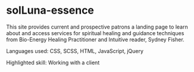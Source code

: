 # solLuna-essence
This site provides current and prospective patrons a landing page to learn about and access services for spiritual healing and guidance 
techniques from Bio-Energy Healing Practitioner and Intuitive reader, Sydney Fisher.

Languages used: CSS, SCSS, HTML, JavaScript, jQuery

Highlighted skill: Working with a client
